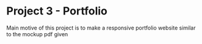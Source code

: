 # Project 3 - Portfolio

Main motive of this project is to make a responsive portfolio website similar to the mockup pdf given
